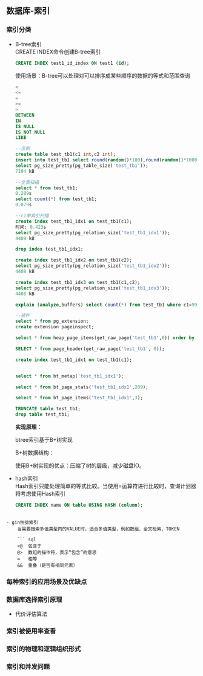 ## 数据库-索引

### 索引分类  


- B-tree索引  
	CREATE INDEX命令创建B-tree索引
	
	```sql
	CREATE INDEX test1_id_index ON test1 (id);
	```
	使用场景：B-tree可以处理对可以排序成某些顺序的数据的等式和范围查询
	
	```sql
	<
	<=
	=
	>=
	>
	BETWEEN
	IN
	IS NULL
	IS NOT NULL
	LIKE
	```
	
	```sql
	--示例
	create table test_tb1(c1 int,c2 int);
	insert into test_tb1 select round(random()*100),round(random()*1000) from generate_series(1,200000);
	select pg_size_pretty(pg_table_size('test_tb1'));
	7104 kB
	
	--全表扫描
	select * from test_tb1;
	0.209s
	select count(*) from test_tb1;
	0.079s
	
	--c1单索引扫描
	create index test_tb1_idx1 on test_tb1(c1);
	时间: 0.423s
	select pg_size_pretty(pg_relation_size('test_tb1_idx1'));
	4408 kB
	
	drop index test_tb1_idx1;
	
	create index test_tb1_idx2 on test_tb1(c2);
	select pg_size_pretty(pg_relation_size('test_tb1_idx2'));
	4408 kB
	
	create index test_tb1_idx3 on test_tb1(c1,c2);
	select pg_size_pretty(pg_relation_size('test_tb1_idx3'));
	4408 kB
	
	explain (analyze,buffers) select count(*) from test_tb1 where c1=99 and c2=999;
	
	--插件
	select * from pg_extension;
	create extension pageinspect;
	
	select * from heap_page_items(get_raw_page('test_tb1',0)) order by lp_off desc;
	
	SELECT * from page_header(get_raw_page('test_tb1', 0));
	
	create index test_tb1_idx1 on test_tb1(c1);
	
	
	select * from bt_metap('test_tb1_idx1');   
	
	select * from bt_page_stats('test_tb1_idx1',209); 
	
	select * from bt_page_items('test_tb1_idx1',3); 
	
	TRUNCATE table test_tb1;
	drop table test_tb1;
	```
	
	**实现原理：**
	
	btree索引基于B+树实现
	
	B+树数据结构：
	
	使用B+树实现的优点：压缩了树的层级，减少磁盘IO。
	
	
	
- hash索引  
	Hash索引只能处理简单的等式比较。当使用=运算符进行比较时，查询计划器将考虑使用Hash索引
	
	```sql
	CREATE INDEX name ON table USING HASH (column);
	```
```
	
- gin倒排索引  
	当需要搜索多值类型内的VALUE时，适合多值类型，例如数组、全文检索、TOKEN
	
	``` sql
	<@  包含于
	@>  数组的操作符，表示“包含”的意思
	=   相等
	&&  重叠（是否有相同元素）
```

### 每种索引的应用场景及优缺点

### 数据库选择索引原理  

- 代价评估算法  

### 索引被使用率查看  

### 索引的物理和逻辑组织形式  

### 索引和并发问题
```

```